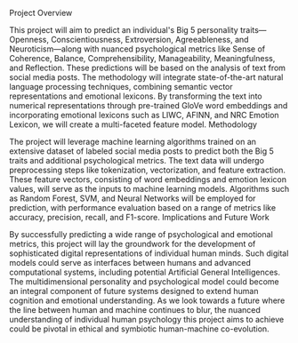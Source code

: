 Project Overview

This project will aim to predict an individual's Big 5 personality traits—Openness, Conscientiousness, Extroversion, Agreeableness, and Neuroticism—along with nuanced psychological metrics like Sense of Coherence, Balance, Comprehensibility, Manageability, Meaningfulness, and Reflection. These predictions will be based on the analysis of text from social media posts. The methodology will integrate state-of-the-art natural language processing techniques, combining semantic vector representations and emotional lexicons. By transforming the text into numerical representations through pre-trained GloVe word embeddings and incorporating emotional lexicons such as LIWC, AFINN, and NRC Emotion Lexicon, we will create a multi-faceted feature model.
Methodology

The project will leverage machine learning algorithms trained on an extensive dataset of labeled social media posts to predict both the Big 5 traits and additional psychological metrics. The text data will undergo preprocessing steps like tokenization, vectorization, and feature extraction. These feature vectors, consisting of word embeddings and emotion lexicon values, will serve as the inputs to machine learning models. Algorithms such as Random Forest, SVM, and Neural Networks will be employed for prediction, with performance evaluation based on a range of metrics like accuracy, precision, recall, and F1-score.
Implications and Future Work

By successfully predicting a wide range of psychological and emotional metrics, this project will lay the groundwork for the development of sophisticated digital representations of individual human minds. Such digital models could serve as interfaces between humans and advanced computational systems, including potential Artificial General Intelligences. The multidimensional personality and psychological model could become an integral component of future systems designed to extend human cognition and emotional understanding. As we look towards a future where the line between human and machine continues to blur, the nuanced understanding of individual human psychology this project aims to achieve could be pivotal in ethical and symbiotic human-machine co-evolution.
